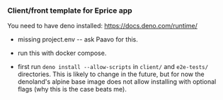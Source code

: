 ### Client/front template for Eprice app

You need to have deno installed: https://docs.deno.com/runtime/

* missing project.env -- ask Paavo for this.

* run this with docker compose.

* first run `deno install --allow-scripts` in `client/` and `e2e-tests/` directories. This is likely to change in the future, but for now the denoland's alpine base image does not allow installing with optional flags (why this is the case beats me).

